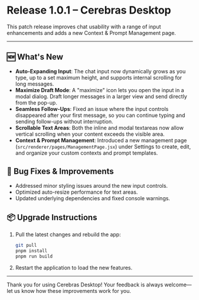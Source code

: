 # Release 1.0.1 – Cerebras Desktop

This patch release improves chat usability with a range of input enhancements and adds a new Context & Prompt Management page.

---

## 🆕 What's New

- **Auto-Expanding Input**: The chat input now dynamically grows as you type, up to a set maximum height, and supports internal scrolling for long messages.
- **Maximize Draft Mode**: A "maximize" icon lets you open the input in a modal dialog. Draft longer messages in a larger view and send directly from the pop-up.
- **Seamless Follow-Ups**: Fixed an issue where the input controls disappeared after your first message, so you can continue typing and sending follow-ups without interruption.
- **Scrollable Text Areas**: Both the inline and modal textareas now allow vertical scrolling when your content exceeds the visible area.
- **Context & Prompt Management**: Introduced a new management page (`src/renderer/pages/ManagementPage.jsx`) under Settings to create, edit, and organize your custom contexts and prompt templates.

## 🐞 Bug Fixes & Improvements

- Addressed minor styling issues around the new input controls.
- Optimized auto-resize performance for text areas.
- Updated underlying dependencies and fixed console warnings.

## 📦 Upgrade Instructions

1. Pull the latest changes and rebuild the app:

   ```bash
   git pull
   pnpm install
   pnpm run build
   ```

2. Restart the application to load the new features.

---

Thank you for using Cerebras Desktop! Your feedback is always welcome—let us know how these improvements work for you. 